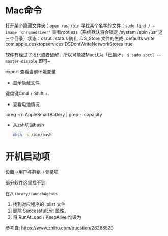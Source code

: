 # Mac命令  
打开某个隐藏文件夹：`open /usr/bin` 
寻找某个名字的文件：`sudo find / -iname ‘chromedriver'` 
查看rootless（系统默认将会锁定 /system /sbin /usr 这三个目录）状态：csrutil status 
防止 .DS_Store 文件的生成: defaults write com.apple.desktopservices DSDontWriteNetworkStores true 

软件有经过了汉化或者破解，所以可能被Mac认为「已损坏」
`$ sudo spctl --master-disable` 即可~

export 查看当前环境变量

* 显示隐藏文件

键盘键Cmd + Shift +.

* 查看电池情况

ioreg -rn AppleSmartBattery | grep -i capacity

* 从zsh切回bash

  ```sh
  chsh -s /bin/bash
  ```

# 开机启动项

设置→用户与群组→登录项

部分软件这里找不到

在`/Library/LaunchAgents`

1. 找到对应程序的 .plist 文件
2. 删除 SuccessfulExit 属性。
3. 将 RunAtLoad / KeepAlive 均设为 <false/>

参考自: https://www.zhihu.com/question/28268529

